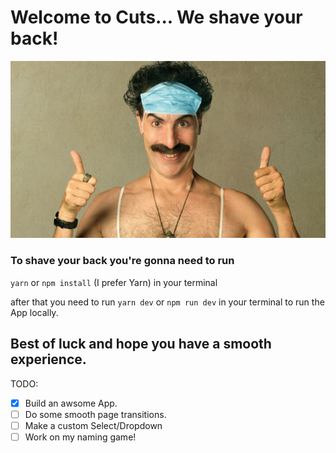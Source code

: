 # **Welcome to Cuts... We shave your back!**

![Borat's got your back!](/src/assets/img/borat.jpeg)

### To shave your back you're gonna need to run
`yarn` or `npm install` (I prefer Yarn) in your terminal

after that you need to run
`yarn dev` or `npm run dev` in your terminal to run the App locally.


## Best of luck and hope you have a smooth experience.

TODO:

- [x] Build an awsome App.
- [ ] Do some smooth page transitions.
- [ ] Make a custom Select/Dropdown
- [ ] Work on my naming game!

